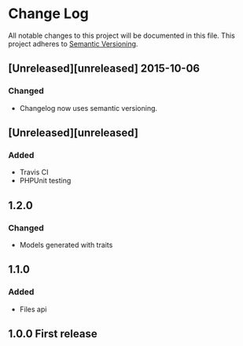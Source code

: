 # Change Log
All notable changes to this project will be documented in this file.
This project adheres to [Semantic Versioning](http://semver.org/).

## [Unreleased][unreleased] 2015-10-06
### Changed
- Changelog now uses semantic versioning.

## [Unreleased][unreleased]
### Added
- Travis CI
- PHPUnit testing

## 1.2.0
### Changed
- Models generated with traits

## 1.1.0
### Added
- Files api

## 1.0.0 First release
